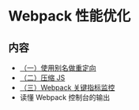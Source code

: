 # Webpack 性能优化 

## 内容

- [ （一）使用别名做重定向](moment-example)
- [ （二）压缩 JS](compress-example)
- [ （三）Webpack 关键指标监控](statsd-example)
- 读懂 Webpack 控制台的输出